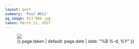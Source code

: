 ```yaml
---
layout: post
summary: 'Post #611'
og_image: 611-960.jpg
taken: March 11, 2017
---
```


<figure class="post">
<img sizes="(min-width: 700px) 50vw, calc(100vw - 2rem)" src="{{ site.assets_url }}/611-480.jpg" srcset="{{ site.assets_url }}/611-240.jpg 240w, {{ site.assets_url }}/611-480.jpg 480w, {{ site.assets_url }}/611-720.jpg 720w, {{ site.assets_url }}/611-960.jpg 960w"/>
<figcaption>
<time>{{ page.taken | default: page.date | date: "%B %-d, %Y" }}</time>
</figcaption>
</figure>
